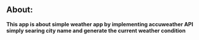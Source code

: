 ## About:

**This app is about simple weather app by implementing accuweather API simply searing city name and generate the current weather condition**
